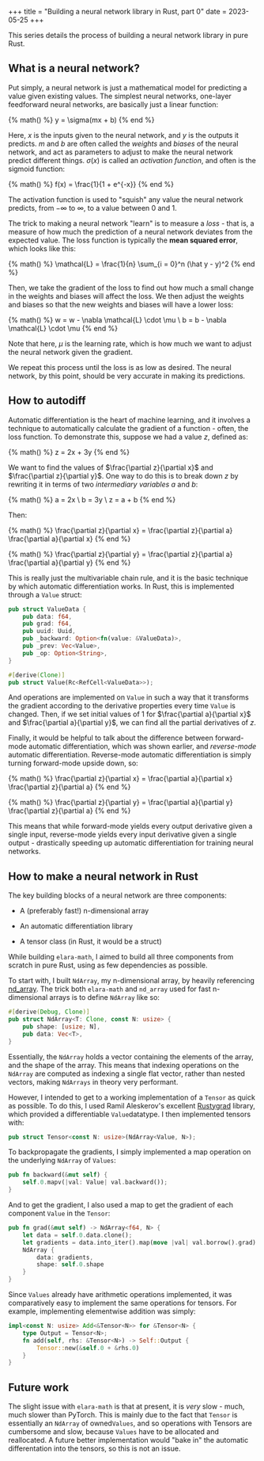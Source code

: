 +++
title = "Building a neural network library in Rust, part 0"
date = 2023-05-25
+++

This series details the process of building a neural network library in pure Rust.

<!-- more -->

## What is a neural network?

Put simply, a neural network is just a mathematical model for predicting a value given existing values. The simplest neural networks, one-layer feedforward neural networks, are basically just a linear function:

{% math() %}
y = \sigma(mx + b)
{% end %}

Here, $x$ is the inputs given to the neural network, and $y$ is the outputs it predicts. $m$ and $b$ are often called the _weights_ and _biases_ of the neural network, and act as parameters to adjust to make the neural network predict different things. $\sigma(x)$ is called an _activation function_, and often is the sigmoid function:

{% math() %}
f(x) = \frac{1}{1 + e^{-x}}
{% end %}

The activation function is used to "squish" any value the neural network predicts, from $-\infty$ to $\infty$, to a value between 0 and 1.

The trick to making a neural network "learn" is to measure a _loss_ - that is, a measure of how much the prediction of a neural network deviates from the expected value. The loss function is typically the **mean squared error**, which looks like this:

{% math() %}
\mathcal{L} = \frac{1}{n} \sum_{i = 0}^n (\hat y - y)^2
{% end %}

Then, we take the gradient of the loss to find out how much a small change in the weights and biases will affect the loss. We then adjust the weights and biases so that the new weights and biases will have a lower loss:

{% math() %}
w = w - \nabla \mathcal{L} \cdot \mu \\
b = b - \nabla \mathcal{L} \cdot \mu
{% end %}

Note that here, $\mu$ is the learning rate, which is how much we want to adjust the neural network given the gradient.

We repeat this process until the loss is as low as desired. The neural network, by this point, should be very accurate in making its predictions.

## How to autodiff

Automatic differentiation is the heart of machine learning, and it involves a technique to automatically calculate the gradient of a function - often, the loss function. To demonstrate this, suppose we had a value $z$, defined as:

{% math() %}
z = 2x + 3y
{% end %}

We want to find the values of $\frac{\partial z}{\partial x}$ and $\frac{\partial z}{\partial y}$. One way to do this is to break down $z$ by rewriting it in terms of two _intermediary variables_ $a$ and $b$:

{% math() %}
a = 2x \\
b = 3y \\
z = a + b
{% end %}

Then:

{% math() %}
\frac{\partial z}{\partial x} = \frac{\partial z}{\partial a}
\frac{\partial a}{\partial x}
{% end %}

{% math() %}
\frac{\partial z}{\partial y} = \frac{\partial z}{\partial a}
\frac{\partial a}{\partial y}
{% end %}

This is really just the multivariable chain rule, and it is the basic technique by which automatic differentiation works. In Rust, this is implemented through a `Value` struct:

```rust
pub struct ValueData {
    pub data: f64,
    pub grad: f64,
    pub uuid: Uuid,
    pub _backward: Option<fn(value: &ValueData)>,
    pub _prev: Vec<Value>,
    pub _op: Option<String>,
}

#[derive(Clone)]
pub struct Value(Rc<RefCell<ValueData>>);
```

And operations are implemented on `Value` in such a way that it transforms the gradient according to the derivative properties every time `Value` is changed. Then, if we set initial values of 1 for $\frac{\partial a}{\partial x}$ and $\frac{\partial a}{\partial y}$, we can find all the partial derivatives of $z$.

Finally, it would be helpful to talk about the difference between forward-mode automatic differentiation, which was shown earlier, and _reverse-mode_ automatic differentiation. Reverse-mode automatic differentiation is simply turning forward-mode upside down, so:

{% math() %}
\frac{\partial z}{\partial x} = \frac{\partial a}{\partial x}
\frac{\partial z}{\partial a}
{% end %}

{% math() %}
\frac{\partial z}{\partial y} = \frac{\partial a}{\partial y}
\frac{\partial z}{\partial a}
{% end %}

This means that while forward-mode yields every output derivative given a single input, reverse-mode yields every input derivative given a single output - drastically speeding up automatic differentiation for training neural networks.

## How to make a neural network in Rust

The key building blocks of a neural network are three components:

- A (preferably fast!) n-dimensional array

- An automatic differentiation library

- A tensor class (in Rust, it would be a struct)

While building `elara-math`, I aimed to build all three components from scratch in pure Rust, using as few dependencies as possible.

To start with, I built `NdArray`, my n-dimensional array, by heavily referencing [nd_array](https://crates.io/crates/nd_array). The trick both `elara-math` and `nd_array` used for fast n-dimensional arrays is to define `NdArray` like so:

```rust
#[derive(Debug, Clone)]
pub struct NdArray<T: Clone, const N: usize> {
    pub shape: [usize; N],
    pub data: Vec<T>,
}
```

Essentially, the `NdArray` holds a vector containing the elements of the array, and the shape of the array. This means that indexing operations on the `NdArray` are computed as indexing a single flat vector, rather than nested vectors, making `NdArrays` in theory very performant.

However, I intended to get to a working implementation of a `Tensor` as quick as possible. To do this, I used Ramil Aleskerov's excellent [Rustygrad](https://github.com/Mathemmagician/rustygrad) library, which provided a differentiable `Value`datatype. I then implemented tensors with:

```rust
pub struct Tensor<const N: usize>(NdArray<Value, N>);
```

To backpropagate the gradients, I simply implemented a map operation on the underlying `NdArray` of `Values`:

```rust
pub fn backward(&mut self) {
    self.0.mapv(|val: Value| val.backward());
}
```

And to get the gradient, I also used a map to get the gradient of each component `Value` in the `Tensor`:

```rust
pub fn grad(&mut self) -> NdArray<f64, N> {
    let data = self.0.data.clone();
    let gradients = data.into_iter().map(move |val| val.borrow().grad).collect();
    NdArray {
        data: gradients,
        shape: self.0.shape
    }
}
```

Since `Values` already have arithmetic operations implemented, it was comparatively easy to implement the same operations for tensors. For example, implementing elementwise addition was simply:

```rust
impl<const N: usize> Add<&Tensor<N>> for &Tensor<N> {
    type Output = Tensor<N>;
    fn add(self, rhs: &Tensor<N>) -> Self::Output {
        Tensor::new(&self.0 + &rhs.0)
    }
}
```

## Future work

The slight issue with `elara-math` is that at present, it is _very_ slow - much, much slower than PyTorch. This is mainly due to the fact that `Tensor` is essentially an `NdArray` of owned`Values`, and so operations with Tensors are cumbersome and slow, because `Values` have to be allocated and reallocated. A future better implementation would "bake in" the automatic differentation into the tensors, so this is not an issue.
